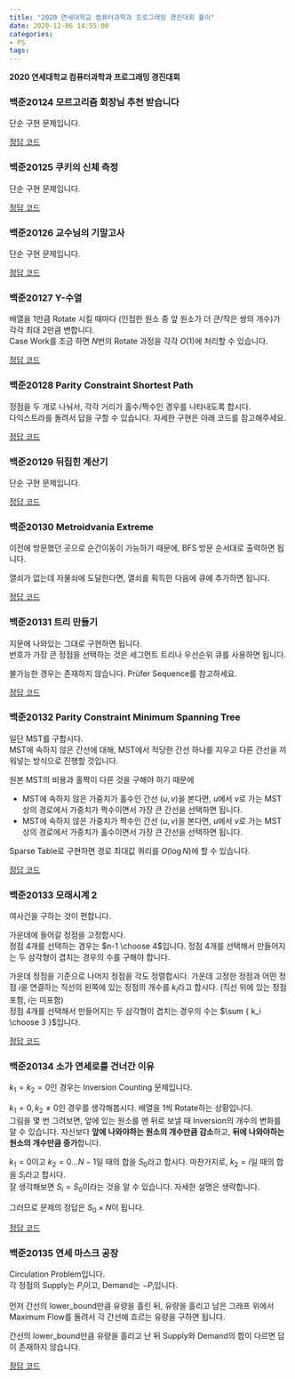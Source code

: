 ```yaml
---
title: "2020 연세대학교 컴퓨터과학과 프로그래밍 경진대회 풀이"
date: 2020-12-06 14:55:00
categories:
- PS
tags:
---
```


**2020 연세대학교 컴퓨터과학과 프로그래밍 경진대회**

### 백준20124 모르고리즘 회장님 추천 받습니다
단순 구현 문제입니다.

[정답 코드](http://boj.kr/8f86763ddc5e46059008106c6c612ddb)

### 백준20125 쿠키의 신체 측정
단순 구현 문제입니다.

[정답 코드](http://boj.kr/f0fc882d711148b98828a3775799f56c)

### 백준20126 교수님의 기말고사
단순 구현 문제입니다.

[정답 코드](http://boj.kr/3c343d1b609e46c9b2fedfabc4180516)

### 백준20127 Y-수열
배열을 1만큼 Rotate 시킬 때마다 (인접한 원소 중 앞 원소가 더 큰/작은 쌍의 개수)가 각각 최대 2만큼 변합니다.<br>
Case Work를 조금 하면 $N$번의 Rotate 과정을 각각 $O(1)$에 처리할 수 있습니다.

[정답 코드](http://boj.kr/8a037b328b4742248257435c5141563f)

### 백준20128 Parity Constraint Shortest Path
정점을 두 개로 나눠서, 각각 거리가 홀수/짝수인 경우를 나타내도록 합시다.<br>
다익스트라를 돌려서 답을 구할 수 있습니다. 자세한 구현은 아래 코드를 참고해주세요.

[정답 코드](http://boj.kr/cb2faeee77114bbf8e77ad1e5fac2ab6)

### 백준20129 뒤집힌 계산기
단순 구현 문제입니다.

[정답 코드](http://boj.kr/5ea2370d71de4a25b5ea04ceba085622)

### 백준20130 Metroidvania Extreme
이전에 방문했던 곳으로 순간이동이 가능하기 때문에, BFS 방문 순서대로 출력하면 됩니다.

열쇠가 없는데 자물쇠에 도달한다면, 열쇠를 획득한 다음에 큐에 추가하면 됩니다.

[정답 코드](http://boj.kr/b86b50b914684a078e0fde925b780ab0)

### 백준20131 트리 만들기
지문에 나와있는 그대로 구현하면 됩니다.<br>
번호가 가장 큰 정점을 선택하는 것은 세그먼트 트리나 우선순위 큐를 사용하면 됩니다.

불가능한 경우는 존재하지 않습니다. Prüfer Sequence를 참고하세요.

[정답 코드](http://boj.kr/99f6118230254d5e9163d19a70042b48)

### 백준20132 Parity Constraint Minimum Spanning Tree
일단 MST를 구합시다.<br>
MST에 속하지 않은 간선에 대해, MST에서 적당한 간선 하나를 지우고 다른 간선을 끼워넣는 방식으로 진행할 것입니다.

원본 MST의 비용과 홀짝이 다른 것을 구해야 하기 때문에
* MST에 속하지 않은 가중치가 홀수인 간선 $(u, v)$을 본다면, $u$에서 $v$로 가는 MST 상의 경로에서 가중치가 짝수이면서 가장 큰 간선을 선택하면 됩니다.
* MST에 속하지 않은 가중치가 짝수인 간선 $(u, v)$을 본다면, $u$에서 $v$로 가는 MST 상의 경로에서 가중치가 홀수이면서 가장 큰 간선을 선택하면 됩니다.

Sparse Table로 구현하면 경로 최대값 쿼리를 $O(\log N)$에 할 수 있습니다.

[정답 코드](http://boj.kr/d8b66e0d1f314ed1a5dae957125494bb)

### 백준20133 모래시계 2
여사건을 구하는 것이 편합니다.

가운데에 들어갈 정점을 고정합시다.<br>
정점 4개를 선택하는 경우는 $n-1 \choose 4$입니다. 정점 4개를 선택해서 만들어지는 두 삼각형이 겹치는 경우의 수를 구해야 합니다.

가운데 정점을 기준으로 나머지 정점을 각도 정렬합시다. 가운데 고정한 정점과 어떤 정점 $i$을 연결하는 직선의 왼쪽에 있는 정점의 개수를 $k_i$라고 합시다. (직선 위에 있는 정점 포함, $i$는 미포함)<br>
정점 4개를 선택해서 만들어지는 두 삼각형이 겹치는 경우의 수는 $\sum { k_i \choose 3 }$입니다.

[정답 코드](http://boj.kr/83e1e2e60a504c259e204005a73faaca)

### 백준20134 소가 연세로를 건너간 이유
$k_1 = k_2 = 0$인 경우는 Inversion Counting 문제입니다.

$k_1 = 0, k_2 ≠ 0$인 경우를 생각해봅시다. 배열을 1씩 Rotate하는 상황입니다.<br>
그림을 몇 번 그려보면, 앞에 있는 원소를 맨 뒤로 보낼 때 Inversion의 개수의 변화를 알 수 있습니다. 자신보다 **앞에 나와야하는 원소의 개수만큼 감소**하고, **뒤에 나와야하는 원소의 개수만큼 증가**합니다.

$k_1 = 0$이고 $k_2 = 0 \ldots N-1$일 때의 합을 $S_0$라고 합시다. 마찬가지로, $k_2 = i$일 때의 합을 $S_i$라고 합시다.<br>
잘 생각해보면 $S_i = S_0$이라는 것을 알 수 있습니다. 자세한 설명은 생략합니다.

그러므로 문제의 정답은 $S_0 \times N$이 됩니다.

[정답 코드](http://boj.kr/44f9e07d060b47048acace0939d81a3b)

### 백준20135 연세 마스크 공장
Circulation Problem입니다.<br>
각 정점의 Supply는 $P_i$이고, Demand는 $-P_i$입니다.

먼저 간선의 lower_bound만큼 유량을 흘린 뒤, 유량을 흘리고 남은 그래프 위에서 Maximum Flow를 돌려서 각 간선에 흐르는 유량을 구하면 됩니다.

간선의 lower_bound만큼 유량을 흘리고 난 뒤 Supply와 Demand의 합이 다르면 답이 존재하지 않습니다.

[정답 코드](http://boj.kr/bf1197ea86434a13903cb7f1cd4c566d)
